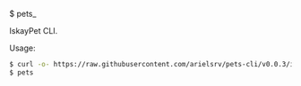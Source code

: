$ pets_

IskayPet CLI.

Usage:

```bash
$ curl -o- https://raw.githubusercontent.com/arielsrv/pets-cli/v0.0.3/install.sh
$ pets
```
